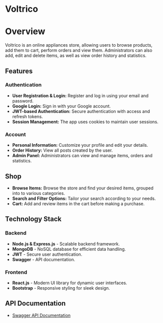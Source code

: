 # Voltrico

# Overview
Voltrico is an online appliances store, allowing users to browse products, add them to cart, perform orders and view them. Administrators can also add, edit and delete items, as well as view order history and statistics.

## Features

### **Authentication**
- **User Registration & Login:** Register and log in using your email and password.
- **Google Login:** Sign in with your Google account.
- **JWT-based Authentication:** Secure authentication with access and refresh tokens.
- **Session Management:** The app uses cookies to maintain user sessions.

### **Account**
- **Personal Information:** Customize your profile and edit your details.
- **Order History:** View all posts created by the user.
- **Admin Panel:** Administrators can view and manage items, orders and statistics.

## **Shop**
- **Browse Items:** Browse the store and find your desired items, grouped into to various categories.
- **Search and Filter Options:** Tailor your search according to your needs. 
- **Cart:** Add and review items in the cart before making a purchase.

## **Technology Stack**

### **Backend**
- **Node.js & Express.js** - Scalable backend framework.
- **MongoDB** - NoSQL database for efficient data handling.
- **JWT** - Secure user authentication.
- **Swagger** - API documentation.

### **Frontend**
- **React.js** - Modern UI library for dynamic user interfaces.
- **Bootstrap** - Responsive styling for sleek design.

## API Documentation

- [Swagger API Documentation](http://localhost:3000/api-docs)
